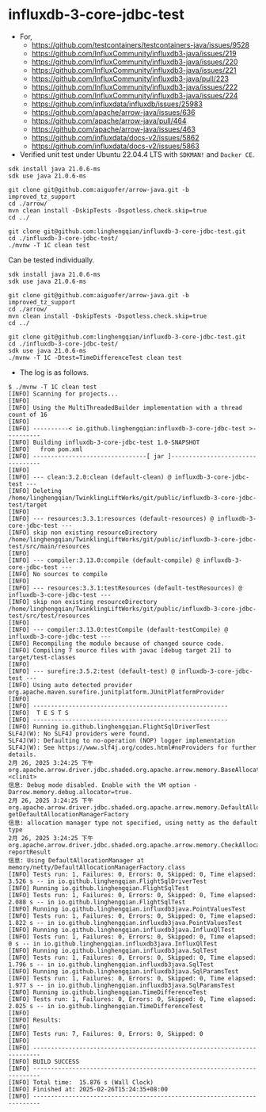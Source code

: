 # influxdb-3-core-jdbc-test

- For,
  - https://github.com/testcontainers/testcontainers-java/issues/9528
  - https://github.com/InfluxCommunity/influxdb3-java/issues/219
  - https://github.com/InfluxCommunity/influxdb3-java/issues/220
  - https://github.com/InfluxCommunity/influxdb3-java/issues/221
  - https://github.com/InfluxCommunity/influxdb3-java/pull/223
  - https://github.com/InfluxCommunity/influxdb3-java/issues/222
  - https://github.com/InfluxCommunity/influxdb3-java/issues/224
  - https://github.com/influxdata/influxdb/issues/25983
  - https://github.com/apache/arrow-java/issues/636
  - https://github.com/apache/arrow-java/pull/464
  - https://github.com/apache/arrow-java/issues/463
  - https://github.com/influxdata/docs-v2/issues/5862
  - https://github.com/influxdata/docs-v2/issues/5863
- Verified unit test under Ubuntu 22.04.4 LTS with `SDKMAN!` and `Docker CE`.

```shell
sdk install java 21.0.6-ms
sdk use java 21.0.6-ms

git clone git@github.com:aiguofer/arrow-java.git -b improved_tz_support
cd ./arrow/
mvn clean install -DskipTests -Dspotless.check.skip=true
cd ../

git clone git@github.com:linghengqian/influxdb-3-core-jdbc-test.git
cd ./influxdb-3-core-jdbc-test/
./mvnw -T 1C clean test
```

Can be tested individually.

```shell
sdk install java 21.0.6-ms
sdk use java 21.0.6-ms

git clone git@github.com:aiguofer/arrow-java.git -b improved_tz_support
cd ./arrow/
mvn clean install -DskipTests -Dspotless.check.skip=true
cd ../

git clone git@github.com:linghengqian/influxdb-3-core-jdbc-test.git
cd ./influxdb-3-core-jdbc-test/
sdk use java 21.0.6-ms
./mvnw -T 1C -Dtest=TimeDifferenceTest clean test
```

- The log is as follows.

```shell
$ ./mvnw -T 1C clean test
[INFO] Scanning for projects...
[INFO] 
[INFO] Using the MultiThreadedBuilder implementation with a thread count of 16
[INFO] 
[INFO] ----------< io.github.linghengqian:influxdb-3-core-jdbc-test >----------
[INFO] Building influxdb-3-core-jdbc-test 1.0-SNAPSHOT
[INFO]   from pom.xml
[INFO] --------------------------------[ jar ]---------------------------------
[INFO] 
[INFO] --- clean:3.2.0:clean (default-clean) @ influxdb-3-core-jdbc-test ---
[INFO] Deleting /home/linghengqian/TwinklingLiftWorks/git/public/influxdb-3-core-jdbc-test/target
[INFO] 
[INFO] --- resources:3.3.1:resources (default-resources) @ influxdb-3-core-jdbc-test ---
[INFO] skip non existing resourceDirectory /home/linghengqian/TwinklingLiftWorks/git/public/influxdb-3-core-jdbc-test/src/main/resources
[INFO] 
[INFO] --- compiler:3.13.0:compile (default-compile) @ influxdb-3-core-jdbc-test ---
[INFO] No sources to compile
[INFO] 
[INFO] --- resources:3.3.1:testResources (default-testResources) @ influxdb-3-core-jdbc-test ---
[INFO] skip non existing resourceDirectory /home/linghengqian/TwinklingLiftWorks/git/public/influxdb-3-core-jdbc-test/src/test/resources
[INFO] 
[INFO] --- compiler:3.13.0:testCompile (default-testCompile) @ influxdb-3-core-jdbc-test ---
[INFO] Recompiling the module because of changed source code.
[INFO] Compiling 7 source files with javac [debug target 21] to target/test-classes
[INFO] 
[INFO] --- surefire:3.5.2:test (default-test) @ influxdb-3-core-jdbc-test ---
[INFO] Using auto detected provider org.apache.maven.surefire.junitplatform.JUnitPlatformProvider
[INFO] 
[INFO] -------------------------------------------------------
[INFO]  T E S T S
[INFO] -------------------------------------------------------
[INFO] Running io.github.linghengqian.FlightSqlDriverTest
SLF4J(W): No SLF4J providers were found.
SLF4J(W): Defaulting to no-operation (NOP) logger implementation
SLF4J(W): See https://www.slf4j.org/codes.html#noProviders for further details.
2月 26, 2025 3:24:25 下午 org.apache.arrow.driver.jdbc.shaded.org.apache.arrow.memory.BaseAllocator <clinit>
信息: Debug mode disabled. Enable with the VM option -Darrow.memory.debug.allocator=true.
2月 26, 2025 3:24:25 下午 org.apache.arrow.driver.jdbc.shaded.org.apache.arrow.memory.DefaultAllocationManagerOption getDefaultAllocationManagerFactory
信息: allocation manager type not specified, using netty as the default type
2月 26, 2025 3:24:25 下午 org.apache.arrow.driver.jdbc.shaded.org.apache.arrow.memory.CheckAllocator reportResult
信息: Using DefaultAllocationManager at memory/netty/DefaultAllocationManagerFactory.class
[INFO] Tests run: 1, Failures: 0, Errors: 0, Skipped: 0, Time elapsed: 3.526 s -- in io.github.linghengqian.FlightSqlDriverTest
[INFO] Running io.github.linghengqian.FlightSqlTest
[INFO] Tests run: 1, Failures: 0, Errors: 0, Skipped: 0, Time elapsed: 2.088 s -- in io.github.linghengqian.FlightSqlTest
[INFO] Running io.github.linghengqian.influxdb3java.PointValuesTest
[INFO] Tests run: 1, Failures: 0, Errors: 0, Skipped: 0, Time elapsed: 1.822 s -- in io.github.linghengqian.influxdb3java.PointValuesTest
[INFO] Running io.github.linghengqian.influxdb3java.InfluxQlTest
[INFO] Tests run: 1, Failures: 0, Errors: 0, Skipped: 0, Time elapsed: 0 s -- in io.github.linghengqian.influxdb3java.InfluxQlTest
[INFO] Running io.github.linghengqian.influxdb3java.SqlTest
[INFO] Tests run: 1, Failures: 0, Errors: 0, Skipped: 0, Time elapsed: 1.796 s -- in io.github.linghengqian.influxdb3java.SqlTest
[INFO] Running io.github.linghengqian.influxdb3java.SqlParamsTest
[INFO] Tests run: 1, Failures: 0, Errors: 0, Skipped: 0, Time elapsed: 1.977 s -- in io.github.linghengqian.influxdb3java.SqlParamsTest
[INFO] Running io.github.linghengqian.TimeDifferenceTest
[INFO] Tests run: 1, Failures: 0, Errors: 0, Skipped: 0, Time elapsed: 2.025 s -- in io.github.linghengqian.TimeDifferenceTest
[INFO] 
[INFO] Results:
[INFO] 
[INFO] Tests run: 7, Failures: 0, Errors: 0, Skipped: 0
[INFO] 
[INFO] ------------------------------------------------------------------------
[INFO] BUILD SUCCESS
[INFO] ------------------------------------------------------------------------
[INFO] Total time:  15.876 s (Wall Clock)
[INFO] Finished at: 2025-02-26T15:24:35+08:00
[INFO] ------------------------------------------------------------------------
```
